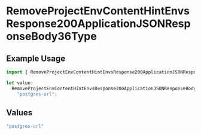 # RemoveProjectEnvContentHintEnvsResponse200ApplicationJSONResponseBody36Type

## Example Usage

```typescript
import { RemoveProjectEnvContentHintEnvsResponse200ApplicationJSONResponseBody36Type } from "@vercel/sdk/models/operations/removeprojectenv.js";

let value:
  RemoveProjectEnvContentHintEnvsResponse200ApplicationJSONResponseBody36Type =
    "postgres-url";
```

## Values

```typescript
"postgres-url"
```